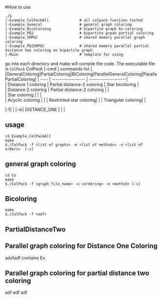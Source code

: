 #How to use

    ./$
    |-Example_ColPackAll              # all colpack function tested
    |-Example_General                 # general graph coloring 
    |-Example_Bicoloroing             # bipartite graph bi-coloring
    |-Example_PD2                     # bipartite grpah partial coloring
    |-Example_SMPGC                   # shared memory parallel graph coloring
    |-Example_PD2SMPGC                # shared memory parallel partial distance two coloring on bipartite graph
    |-Main                            # template for using


go into each directory and make will compile the code. The executable file is `ColPack`
    ColPack [-cmd <lists of arguments>] 
commands list
| |GeneralColoring|PartialColoring|BiColoring|ParallelGeneralColoring|ParallePartialColoring|
| ---- | ----------------- | -------------------|  
| Distance 1 coloring  | Partial distance-2 coloring  | Star bicoloring |  
| Distance 2 coloring | Partial distance-2 coloring  |   |  
| Star coloring |      |   |  
| Acyclic coloring   | |
|  Restricted star coloring| |
|  Triangular coloring| |

|-f| <list of graphnames>|
|-m| DISTANCE_ONE |
|  |


## usage

    cd Example_ColPackAll
    make
    $./ColPack -f <list of graphs> -m <list of methods> -o <list of orders>  [-v]

## general graph coloring

    cd Co
    make
    $./ColPack -f <graph_file_name> -o <ordering> -m <method> [-v]


## Bicoloring 
    
    make
    $./ColPack -f <adf>


## PartialDistanceTwo
    

## Parallel graph coloring for Distance One Coloring
adsfadf
contains
Ex

## Parallel graph coloring for partial distance two coloring
adf
adf
adf



